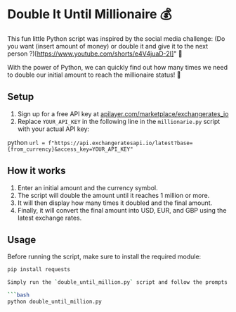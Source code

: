 # Double It Until Millionaire 💰

This fun little Python script was inspired by the social media challenge: (Do you want (insert amount of money) or double it and give it to the next person ?)[https://www.youtube.com/shorts/e4V4juaD-2I]" 🤑
 

With the power of Python, we can quickly find out how many times we need to double our initial amount to reach the millionaire status! 💸

## Setup

1. Sign up for a free API key at [apilayer.com/marketplace/exchangerates_io](https://apilayer.com/marketplace/exchangerates_io/)
2. Replace `YOUR_API_KEY` in the following line in the `millionarie.py` script with your actual API key:

python
`url = f"https://api.exchangeratesapi.io/latest?base={from_currency}&access_key=YOUR_API_KEY"`

## How it works

1. Enter an initial amount and the currency symbol.
2. The script will double the amount until it reaches 1 million or more.
3. It will then display how many times it doubled and the final amount.
4. Finally, it will convert the final amount into USD, EUR, and GBP using the latest exchange rates.

## Usage

Before running the script, make sure to install the required module:

```bash
pip install requests

Simply run the `double_until_million.py` script and follow the prompts!

```bash
python double_until_million.py
